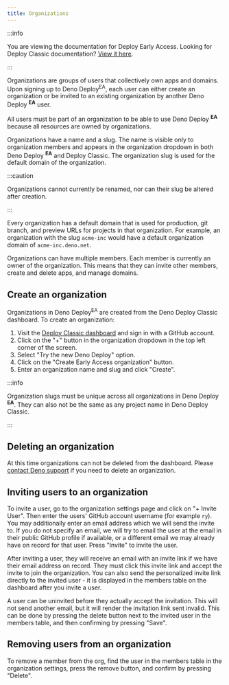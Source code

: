 ```yaml
---
title: Organizations
---
```


:::info

You are viewing the documentation for Deploy Early Access. Looking for Deploy
Classic documentation? [View it here](/deploy/).

:::

Organizations are groups of users that collectively own apps and domains. Upon
signing up to Deno Deploy<sup>EA</sup>, each user can either create an
organization or be invited to an existing organization by another Deno Deploy
<sup>**EA**</sup> user.

All users must be part of an organization to be able to use Deno Deploy
<sup>**EA**</sup> because all resources are owned by organizations.

Organizations have a name and a slug. The name is visible only to organization
members and appears in the organization dropdown in both Deno Deploy
<sup>**EA**</sup> and Deploy Classic. The organization slug is used for the
default domain of the organization.

:::caution

Organizations cannot currently be renamed, nor can their slug be altered after
creation.

:::

Every organization has a default domain that is used for production, git branch,
and preview URLs for projects in that organization. For example, an organization
with the slug `acme-inc` would have a default organization domain of
`acme-inc.deno.net`.

Organizations can have multiple members. Each member is currently an owner of
the organization. This means that they can invite other members, create and
delete apps, and manage domains.

## Create an organization

Organizations in Deno Deploy<sup>EA</sup> are created from the Deno Deploy
Classic dashboard. To create an organization:

1. Visit the [Deploy Classic dashboard](https://dash.deno.com) and sign in with
   a GitHub account.
2. Click on the "+" button in the organization dropdown in the top left corner
   of the screen.
3. Select "Try the new Deno Deploy" option.
4. Click on the "Create Early Access organization" button.
5. Enter an organization name and slug and click "Create".

:::info

Organization slugs must be unique across all organizations in Deno Deploy
<sup>**EA**</sup>. They can also not be the same as any project name in Deno
Deploy Classic.

:::

## Deleting an organization

At this time organizations can not be deleted from the dashboard. Please
[contact Deno support](../support) if you need to delete an organization.

## Inviting users to an organization

To invite a user, go to the organization settings page and click on "+ Invite
User". Then enter the users' GitHub account username (for example `ry`). You may
additionally enter an email address which we will send the invite to. If you do
not specify an email, we will try to email the user at the email in their public
GitHub profile if available, or a different email we may already have on record
for that user. Press "Invite" to invite the user.

After inviting a user, they will receive an email with an invite link if we have
their email address on record. They must click this invite link and accept the
invite to join the organization. You can also send the personalized invite link
directly to the invited user - it is displayed in the members table on the
dashboard after you invite a user.

A user can be uninvited before they actually accept the invitation. This will
not send another email, but it will render the invitation link sent invalid.
This can be done by pressing the delete button next to the invited user in the
members table, and then confirming by pressing "Save".

## Removing users from an organization

To remove a member from the org, find the user in the members table in the
organization settings, press the remove button, and confirm by pressing
"Delete".
